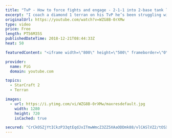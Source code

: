 ```yaml
---
title: "TvP - How to force fights and engage - 2-1-1 into 2-base tank liberator push - coaching session"
excerpt: "I coach a diamond 1 terran on his TvP he’s been struggling with with a focus on a decisive 2-base push as a great way to focus improvement and how to execute pushes to force the protoss into a bad fight  -- Watch live at https://www.twitch.tv/x5_pig"
originalUrl: https://youtube.com/watch?v=WZG8B-0rXMw
type: video
price: Free
length: PT56M35S
publishedDateTime: 2018-12-21T08:44:33Z
heat: 50

featuredContent: "<iframe width=\"800\" height=\"500\" frameborder=\"0\" src=\"https://www.youtube.com/embed/WZG8B-0rXMw\" allow=\"accelerometer; autoplay; encrypted-media; gyroscope; picture-in-picture\" allowfullscreen></iframe>"

provider:
  name: PiG
  domain: youtube.com

topics:
  - StarCraft 2
  - Terran

images:
  - url: https://i.ytimg.com/vi/WZG8B-0rXMw/maxresdefault.jpg
    width: 1280
    height: 720
    isCached: true

secured: "CrCkOSZjYtICkzP33qtEqdJxITmwWmcZ3ZZ5XAaODDmk88/vlCASlVZ2/tOSXer2UeMUTxN06o/z3eBv7zyG5xhadXTiDjWTNkGSloUPIa4utwwIrNjplrIgfLmSXkgt8h1b4GZpuxWB/rhxKKkqScTgSboVvubayaxU1xSStetuHSpXddUBDMAtNP4yh95zUOA55mAD43W9yCTQ1zWXDKN2he8WNwcwQjaCnbtwyK2HZfmfBSjYfGBQxEv7LbpaVC1eg9dtAZcB+JM/Uh4FlS01BTTsNd9VY3u7X1UYGHtvKS2/FJI6eQT5iEp7ZCj4KveGib9mrI6xSoArbmQUiauXW7wwu1QBSgEvFgssucXVNa4gyJ7HFIzNwr0g6702Iael3VGT6++eu+KhSAyThwvGcT/GaWYIMdf81vSRUco=;jzid5NotPjRh368c7HHFkw=="
---
```


